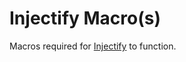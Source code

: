 # Injectify Macro(s)

Macros required for [Injectify](https://github.com/DevinSterling/injectify) to function.